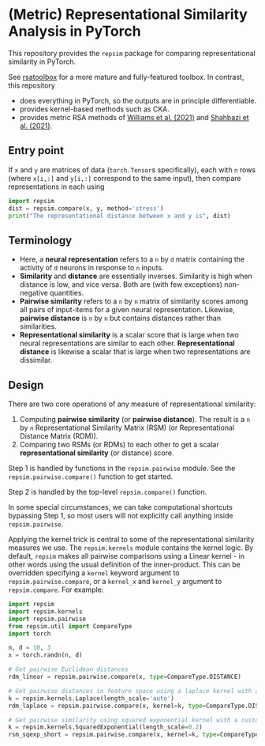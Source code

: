(Metric) Representational Similarity Analysis in PyTorch
========================================================

This repository provides the `repsim` package for comparing representational similarity in PyTorch.

See [rsatoolbox](https://github.com/rsagroup/rsatoolbox) for a more mature and fully-featured toolbox. In contrast, this
repository
- does everything in PyTorch, so the outputs are in principle differentiable.
- provides kernel-based methods such as CKA.
- provides metric RSA methods of [Williams et al. (2021)](http://arxiv.org/abs/2110.14739) and [Shahbazi et al. (2021)](https://doi.org/10.1016/j.neuroimage.2021.118271).

## Entry point

If `x` and `y` are matrices of data (`torch.Tensor`s specifically), each with `n` rows (where `x[i,:]` and `y[i,:]` 
correspond to the same input), then compare representations in each using
```python
import repsim
dist = repsim.compare(x, y, method='stress')
print("The representational distance between x and y is", dist)
```

## Terminology

- Here, a **neural representation** refers to a `n` by `d` matrix containing the activity of `d` neurons in
response to `n` inputs.
- **Similarity** and **distance** are essentially inverses. Similarity is high when distance is low, and vice versa.
Both are (with few exceptions) non-negative quantities.
- **Pairwise similarity** refers to a `n` by `n` matrix of similarity scores among all pairs of input-items for a given 
neural representation. Likewise, **pairwise distance** is `n` by `n` but contains distances rather than similarities.
- **Representational similarity** is a scalar score that is large when two neural representations are similar to each
other. **Representational distance** is likewise a scalar that is large when two representations are dissimilar.

## Design

There are two core operations of any measure of representational similarity:

1. Computing **pairwise similarity** (or **pairwise distance**). The result is a `n` by `n` Representational Similarity
Matrix (RSM) (or Representational Distance Matrix (RDM)). 
2. Comparing two RSMs (or RDMs) to each other to get a scalar **representational similarity** (or distance) score. 

Step 1 is handled by functions in the `repsim.pairwise` module. See the `repsim.pairwise.compare()` function to get started.

Step 2 is handled by the top-level `repsim.compare()` function.

In some special circumstances, we can take computational shortcuts bypassing Step 1, so most users will not explicitly
call anything inside `repsim.pairwise`.

Applying the kernel trick is central to some of the representational similarity measures we use. The `repsim.kernels`
module contains the kernel logic. By default, `repsim` makes all pairwise comparisons using a Linear kernel - in other
words using the usual definition of the inner-product. This can be overridden specifying a `kernel` keyword argument to
`repsim.pairwise.compare`, or a `kernel_x` and `kernel_y` argument to `repsim.compare`. For example:
```python
import repsim
import repsim.kernels
import repsim.pairwise
from repsim.util import CompareType
import torch

n, d = 10, 3
x = torch.randn(n, d)

# Get pairwise Euclidean distances
rdm_linear = repsim.pairwise.compare(x, type=CompareType.DISTANCE)

# Get pairwise distances in feature space using a laplace kernel with an automatic length-scale
k = repsim.kernels.Laplace(length_scale='auto')
rdm_laplace = repsim.pairwise.compare(x, kernel=k, type=CompareType.DISTANCE)

# Get pairwise similarity using squared exponential kernel with a custom length-scale
k = repsim.kernels.SquaredExponential(length_scale=0.2)
rsm_sqexp_short = repsim.pairwise.compare(x, kernel=k, type=CompareType.INNER_PRODUCT)
```
